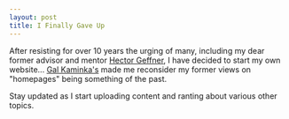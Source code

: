 ```yaml
---
layout: post
title: I Finally Gave Up
---
```


After resisting for over 10 years the urging of many, including my dear former
advisor and mentor [Hector Geffner](http://www.tecn.upf.es/~hgeffner/), I have
decided to start my own website... [Gal Kaminka's](http://u.cs.biu.ac.il/~galk/)
made me reconsider my former views on "homepages" being something of the past.

Stay updated as I start uploading content and ranting about various other
topics.
